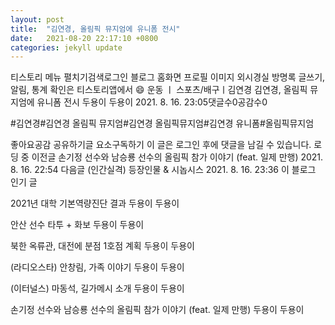 ```yaml
---
layout: post
title:  "김연경, 올림픽 뮤지엄에 유니폼 전시"
date:   2021-08-20 22:17:10 +0800
categories: jekyll update
---
```

티스토리 메뉴 펼치기검색로그인
블로그 홈화면
프로필 이미지
외시경실
방명록
글쓰기, 알림, 통계 확인은 티스토리앱에서
😄 운동 ㅣ 스포츠/배구ㅣ김연경
김연경, 올림픽 뮤지엄에 유니폼 전시
두용이 두용이
2021. 8. 16. 23:05댓글수0공감수0






 

#김연경#김연경 올림픽 뮤지엄#김연경 올림픽뮤지엄#김연경 유니폼#올림픽뮤지엄

좋아요공감
공유하기글 요소구독하기
이 글은 로그인 후에 댓글을 남길 수 있습니다.
로딩 중
이전글
손기정 선수와 남승룡 선수의 올림픽 참가 이야기 (feat. 일제 만행)
2021. 8. 16. 22:54
다음글
(인간실격) 등장인물 & 시놉시스
2021. 8. 16. 23:36
이 블로그 인기 글

2021년 대학 기본역량진단 결과
두용이 두용이

안산 선수 타투 + 화보
두용이 두용이

북한 옥류관, 대전에 분점 1호점 계획
두용이 두용이

(라디오스타) 안창림, 가족 이야기
두용이 두용이

(이터널스) 마동석, 길가메시 소개
두용이 두용이

손기정 선수와 남승룡 선수의 올림픽 참가 이야기 (feat. 일제 만행)
두용이 두용이